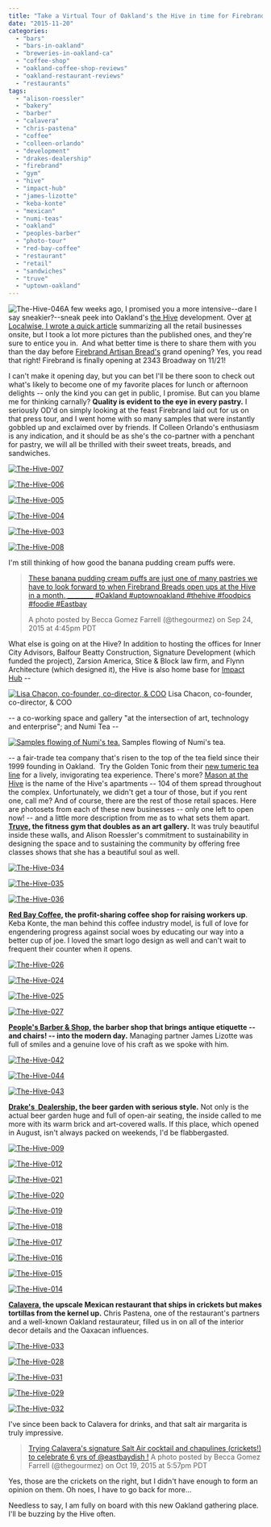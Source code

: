 ```yaml
---
title: "Take a Virtual Tour of Oakland's the Hive in time for Firebrand's Grand Opening!"
date: "2015-11-20"
categories:
  - "bars"
  - "bars-in-oakland"
  - "breweries-in-oakland-ca"
  - "coffee-shop"
  - "oakland-coffee-shop-reviews"
  - "oakland-restaurant-reviews"
  - "restaurants"
tags:
  - "alison-roessler"
  - "bakery"
  - "barber"
  - "calavera"
  - "chris-pastena"
  - "coffee"
  - "colleen-orlando"
  - "development"
  - "drakes-dealership"
  - "firebrand"
  - "gym"
  - "hive"
  - "impact-hub"
  - "james-lizotte"
  - "keba-konte"
  - "mexican"
  - "numi-teas"
  - "oakland"
  - "peoples-barber"
  - "photo-tour"
  - "red-bay-coffee"
  - "restaurant"
  - "retail"
  - "sandwiches"
  - "truve"
  - "uptown-oakland"
---
```


![The-Hive-046](http://s3.amazonaws.com/thegourmez-wpmedia/2015/11/The-Hive-046-334x500.jpg)A few weeks ago, I promised you a more intensive--dare I say sneakier?--sneak peek into Oakland's [the Hive](http://hiveoakland.com) development. Over [at Localwise, I wrote a quick article](https://www.localwisejobs.com/blog/behind-the-brick-walls-of-oaklands-new-mixed-use-development-the-hive/) summarizing all the retail businesses onsite, but I took a lot more pictures than the published ones, and they're sure to entice you in.  And what better time is there to share them with you than the day before [Firebrand Artisan Bread's](http://www.firebrandartisanbreads.com/) grand opening? Yes, you read that right! Firebrand is finally opening at 2343 Broadway on 11/21!

I can't make it opening day, but you can bet I'll be there soon to check out what's likely to become one of my favorite places for lunch or afternoon delights -- only the kind you can get in public, I promise. But can you blame me for thinking carnally? **Quality is evident to the eye in every pastry.** I seriously OD'd on simply looking at the feast Firebrand laid out for us on that press tour, and I went home with so many samples that were instantly gobbled up and exclaimed over by friends. If Colleen Orlando's enthusiasm is any indication, and it should be as she's the co-partner with a penchant for pastry, we will all be thrilled with their sweet treats, breads, and sandwiches.

[![The-Hive-007](http://s3.amazonaws.com/thegourmez-wpmedia/2015/11/The-Hive-007-334x500.jpg)](http://s3.amazonaws.com/thegourmez-wpmedia/2015/11/The-Hive-007.jpg)

[![The-Hive-006](http://s3.amazonaws.com/thegourmez-wpmedia/2015/11/The-Hive-006-500x334.jpg)](http://s3.amazonaws.com/thegourmez-wpmedia/2015/11/The-Hive-006.jpg)

[![The-Hive-005](http://s3.amazonaws.com/thegourmez-wpmedia/2015/11/The-Hive-005-500x334.jpg)](http://s3.amazonaws.com/thegourmez-wpmedia/2015/11/The-Hive-005.jpg)

[![The-Hive-004](http://s3.amazonaws.com/thegourmez-wpmedia/2015/11/The-Hive-004-500x334.jpg)](http://s3.amazonaws.com/thegourmez-wpmedia/2015/11/The-Hive-004.jpg)

[![The-Hive-003](http://s3.amazonaws.com/thegourmez-wpmedia/2015/11/The-Hive-003-500x334.jpg)](http://s3.amazonaws.com/thegourmez-wpmedia/2015/11/The-Hive-003.jpg)

[![The-Hive-008](http://s3.amazonaws.com/thegourmez-wpmedia/2015/11/The-Hive-008-500x334.jpg)](http://s3.amazonaws.com/thegourmez-wpmedia/2015/11/The-Hive-008.jpg)

I'm still thinking of how good the banana pudding cream puffs were.

> [These banana pudding cream puffs are just one of many pastries we have to look forward to when Firebrand Breads open ups at the Hive in a month. \_\_\_\_\_\_\_\_ #Oakland #uptownoakland #thehive #foodpics #foodie #Eastbay](https://instagram.com/p/8CEM3gwQvh/)
>
> A photo posted by Becca Gomez Farrell (@thegourmez) on Sep 24, 2015 at 4:45pm PDT

What else is going on at the Hive? In addition to hosting the offices for Inner City Advisors, Balfour Beatty Construction, Signature Development (which funded the project), Zarsion America, Stice & Block law firm, and Flynn Architecture (which designed it), the Hive is also home base for [Impact Hub](https://oakland.impacthub.net/) --




<div class="caption">

[![Lisa Chacon, co-founder, co-director, & COO](http://s3.amazonaws.com/thegourmez-wpmedia/2015/11/The-Hive-037-312x500.jpg)](http://s3.amazonaws.com/thegourmez-wpmedia/2015/11/The-Hive-037.jpg) Lisa Chacon, co-founder, co-director, & COO</div>


\-- a co-working space and gallery "at the intersection of art, technology and enterprise"; and Numi Tea --




<div class="caption">

[![Samples flowing of Numi's tea.](http://s3.amazonaws.com/thegourmez-wpmedia/2015/11/The-Hive-022-334x500.jpg)](http://s3.amazonaws.com/thegourmez-wpmedia/2015/11/The-Hive-022.jpg) Samples flowing of Numi's tea.</div>


\-- a fair-trade tea company that's risen to the top of the tea field since their 1999 founding in Oakland.  Try the Golden Tonic from their [new tumeric tea line](http://shop.numitea.com/Turmeric-Tea/c/NumiTeaStore@Teabag@Turmeric) for a lively, invigorating tea experience. There's more? [Mason at the Hive](http://www.masonathive.com/) is the name of the Hive's apartments -- 104 of them spread throughout the complex. Unfortunately, we didn't get a tour of those, but if you rent one, call me? And of course, there are the rest of those retail spaces. Here are photosets from each of these new businesses -- only one left to open now! -- and a little more description from me as to what sets them apart. **[Truve,](http://www.truvefit.com/) the fitness gym that doubles as an art gallery.** It was truly beautiful inside these walls, and Alison Roessler's commitment to sustainability in designing the space and to sustaining the community by offering free classes shows that she has a beautiful soul as well.

[![The-Hive-034](http://s3.amazonaws.com/thegourmez-wpmedia/2015/11/The-Hive-034-334x500.jpg)](http://s3.amazonaws.com/thegourmez-wpmedia/2015/11/The-Hive-034.jpg)

[![The-Hive-035](http://s3.amazonaws.com/thegourmez-wpmedia/2015/11/The-Hive-035-500x334.jpg)](http://s3.amazonaws.com/thegourmez-wpmedia/2015/11/The-Hive-035.jpg)

[![The-Hive-036](http://s3.amazonaws.com/thegourmez-wpmedia/2015/11/The-Hive-036-500x369.jpg)](http://s3.amazonaws.com/thegourmez-wpmedia/2015/11/The-Hive-036.jpg)

**[Red Bay Coffee,](http://www.redbaycoffee.com/) the profit-sharing coffee shop for raising workers up**. Keba Konte, the man behind this coffee industry model, is full of love for engendering progress against social woes by educating our way into a better cup of joe. I loved the smart logo design as well and can't wait to frequent their counter when it opens.

[![The-Hive-026](http://s3.amazonaws.com/thegourmez-wpmedia/2015/11/The-Hive-026-334x500.jpg)](http://s3.amazonaws.com/thegourmez-wpmedia/2015/11/The-Hive-026.jpg)

[![The-Hive-024](http://s3.amazonaws.com/thegourmez-wpmedia/2015/11/The-Hive-024-334x500.jpg)](http://s3.amazonaws.com/thegourmez-wpmedia/2015/11/The-Hive-024.jpg)

[![The-Hive-025](http://s3.amazonaws.com/thegourmez-wpmedia/2015/11/The-Hive-025-334x500.jpg)](http://s3.amazonaws.com/thegourmez-wpmedia/2015/11/The-Hive-025.jpg)

[![The-Hive-027](http://s3.amazonaws.com/thegourmez-wpmedia/2015/11/The-Hive-027-500x334.jpg)](http://s3.amazonaws.com/thegourmez-wpmedia/2015/11/The-Hive-027.jpg)

**[People's Barber & Shop,](https://peoplesbarber.com/) the barber shop that brings antique etiquette -- and chairs! -- into the modern day.** Managing partner James Lizotte was full of smiles and a genuine love of his craft as we spoke with him.

[![The-Hive-042](http://s3.amazonaws.com/thegourmez-wpmedia/2015/11/The-Hive-042-404x500.jpg)](http://s3.amazonaws.com/thegourmez-wpmedia/2015/11/The-Hive-042.jpg)

[![The-Hive-044](http://s3.amazonaws.com/thegourmez-wpmedia/2015/11/The-Hive-044-334x500.jpg)](http://s3.amazonaws.com/thegourmez-wpmedia/2015/11/The-Hive-044.jpg)

[![The-Hive-043](http://s3.amazonaws.com/thegourmez-wpmedia/2015/11/The-Hive-043-500x334.jpg)](http://s3.amazonaws.com/thegourmez-wpmedia/2015/11/The-Hive-043.jpg)

**[Drake's  Dealership,](http://www.drinkdrakes.com/) the beer garden with serious style.** Not only is the actual beer garden huge and full of open-air seating, the inside called to me more with its warm brick and art-covered walls. If this place, which opened in August, isn't always packed on weekends, I'd be flabbergasted. 

[![The-Hive-009](http://s3.amazonaws.com/thegourmez-wpmedia/2015/11/The-Hive-009-334x500.jpg)](http://s3.amazonaws.com/thegourmez-wpmedia/2015/11/The-Hive-009.jpg)

[![The-Hive-012](http://s3.amazonaws.com/thegourmez-wpmedia/2015/11/The-Hive-012-500x334.jpg)](http://s3.amazonaws.com/thegourmez-wpmedia/2015/11/The-Hive-012.jpg)

[![The-Hive-021](http://s3.amazonaws.com/thegourmez-wpmedia/2015/11/The-Hive-021-500x334.jpg)](http://s3.amazonaws.com/thegourmez-wpmedia/2015/11/The-Hive-021.jpg)

[![The-Hive-020](http://s3.amazonaws.com/thegourmez-wpmedia/2015/11/The-Hive-020-500x257.jpg)](http://s3.amazonaws.com/thegourmez-wpmedia/2015/11/The-Hive-020.jpg)

[![The-Hive-019](http://s3.amazonaws.com/thegourmez-wpmedia/2015/11/The-Hive-019-334x500.jpg)](http://s3.amazonaws.com/thegourmez-wpmedia/2015/11/The-Hive-019.jpg)

[![The-Hive-018](http://s3.amazonaws.com/thegourmez-wpmedia/2015/11/The-Hive-018-500x334.jpg)](http://s3.amazonaws.com/thegourmez-wpmedia/2015/11/The-Hive-018.jpg)

[![The-Hive-017](http://s3.amazonaws.com/thegourmez-wpmedia/2015/11/The-Hive-017-500x334.jpg)](http://s3.amazonaws.com/thegourmez-wpmedia/2015/11/The-Hive-017.jpg)

[![The-Hive-016](http://s3.amazonaws.com/thegourmez-wpmedia/2015/11/The-Hive-016-334x500.jpg)](http://s3.amazonaws.com/thegourmez-wpmedia/2015/11/The-Hive-016.jpg)

[![The-Hive-015](http://s3.amazonaws.com/thegourmez-wpmedia/2015/11/The-Hive-015-334x500.jpg)](http://s3.amazonaws.com/thegourmez-wpmedia/2015/11/The-Hive-015.jpg)

[![The-Hive-014](http://s3.amazonaws.com/thegourmez-wpmedia/2015/11/The-Hive-014-334x500.jpg)](http://s3.amazonaws.com/thegourmez-wpmedia/2015/11/The-Hive-014.jpg)

**[Calavera,](http://www.calaveraoakland.com/) the upscale Mexican restaurant that ships in crickets but makes tortillas from the kernel up.** Chris Pastena, one of the restaurant's partners and a well-known Oakland restaurateur, filled us in on all of the interior decor details and the Oaxacan influences. 

[![The-Hive-033](http://s3.amazonaws.com/thegourmez-wpmedia/2015/11/The-Hive-033-286x500.jpg)](http://s3.amazonaws.com/thegourmez-wpmedia/2015/11/The-Hive-033.jpg)

[![The-Hive-028](http://s3.amazonaws.com/thegourmez-wpmedia/2015/11/The-Hive-028-334x500.jpg)](http://s3.amazonaws.com/thegourmez-wpmedia/2015/11/The-Hive-028.jpg)

[![The-Hive-031](http://s3.amazonaws.com/thegourmez-wpmedia/2015/11/The-Hive-031-500x334.jpg)](http://s3.amazonaws.com/thegourmez-wpmedia/2015/11/The-Hive-031.jpg)

[![The-Hive-029](http://s3.amazonaws.com/thegourmez-wpmedia/2015/11/The-Hive-029-500x334.jpg)](http://s3.amazonaws.com/thegourmez-wpmedia/2015/11/The-Hive-029.jpg)

[![The-Hive-032](http://s3.amazonaws.com/thegourmez-wpmedia/2015/11/The-Hive-032-334x500.jpg)](http://s3.amazonaws.com/thegourmez-wpmedia/2015/11/The-Hive-032.jpg)

I've since been back to Calavera for drinks, and that salt air margarita is truly impressive.

> [Trying Calavera's signature Salt Air cocktail and chapulines (crickets!) to celebrate 6 yrs of @eastbaydish !](https://instagram.com/p/9CkSZDQQsK/) A photo posted by Becca Gomez Farrell (@thegourmez) on Oct 19, 2015 at 5:57pm PDT

Yes, those are the crickets on the right, but I didn't have enough to form an opinion on them. Oh noes, I have to go back for more...

Needless to say, I am fully on board with this new Oakland gathering place. I'll be buzzing by the Hive often.
